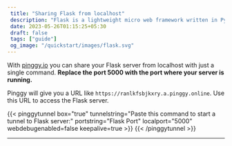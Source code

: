 ```yaml
---
 title: "Sharing Flask from localhost" 
 description: "Flask is a lightweight micro web framework written in Python." 
 date: 2023-05-26T01:15:25+05:30 
 draft: false 
 tags: ["guide"]
 og_image: "/quickstart/images/flask.svg"
---
```


With [pinggy.io](https://pinggy.io) you can share your Flask server from localhost with just a single command. **Replace the port 5000 with the port where your server is running.**

Pinggy will give you a URL like `https://ranlkfsbjkxry.a.pinggy.online`. Use this URL to access the Flask server.

{{< pinggytunnel box="true" tunnelstring="Paste this command to start a tunnel to Flask server:" portstring="Flask Port" localport="5000" webdebugenabled=false keepalive=true >}}
{{< /pinggytunnel >}}

<hr>
